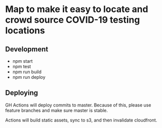 # Map to make it easy to locate and crowd source COVID-19 testing locations

## Development

* npm start
* npm test
* npm run build
* npm run deploy

## Deploying
GH Actions will deploy commits to master. Because of this, please use feature branches and make sure master is stable. 

Actions will build static assets, sync to s3, and then invalidate cloudfront. 
